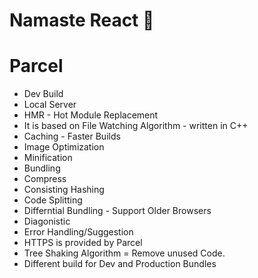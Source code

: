 # Namaste React 🚀

# Parcel
- Dev Build
- Local Server
- HMR - Hot Module Replacement
- It is based on File Watching Algorithm - written in C++
- Caching - Faster Builds
- Image Optimization
- Minification
- Bundling
- Compress
- Consisting Hashing
- Code Splitting
- Differntial Bundling - Support Older Browsers
- Diagonistic
- Error Handling/Suggestion
- HTTPS is provided by Parcel
- Tree Shaking Algorithm = Remove unused Code.
- Different build for Dev and Production Bundles
